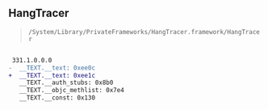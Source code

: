 ## HangTracer

> `/System/Library/PrivateFrameworks/HangTracer.framework/HangTracer`

```diff

 331.1.0.0.0
-  __TEXT.__text: 0xee0c
+  __TEXT.__text: 0xee1c
   __TEXT.__auth_stubs: 0x8b0
   __TEXT.__objc_methlist: 0x7e4
   __TEXT.__const: 0x130

```
